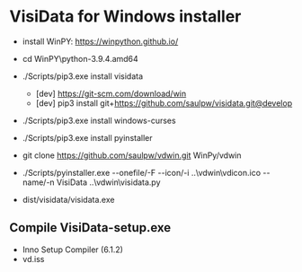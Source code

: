 # VisiData for Windows installer

- install WinPY: https://winpython.github.io/

- cd WinPY\python-3.9.4.amd64
- ./Scripts/pip3.exe install visidata
   - [dev] https://git-scm.com/download/win
   - [dev] pip3 install git+https://github.com/saulpw/visidata.git@develop
- ./Scripts/pip3.exe install windows-curses
- ./Scripts/pip3.exe install pyinstaller

- git clone https://github.com/saulpw/vdwin.git WinPy/vdwin

- ./Scripts/pyinstaller.exe --onefile/-F --icon/-i ..\vdwin\vdicon.ico --name/-n VisiData ..\vdwin\visidata.py
- dist/visidata/visidata.exe

## Compile VisiData-setup.exe

- Inno Setup Compiler (6.1.2)
- vd.iss
